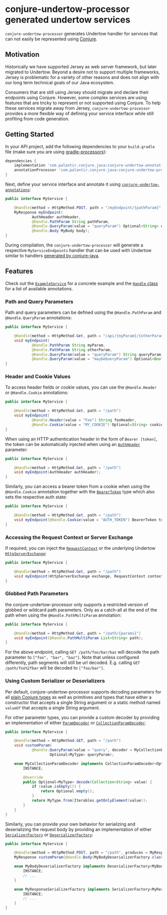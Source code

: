 # conjure-undertow-processor generated undertow services

`conjure-undertow-processor` generates Undertow handler for services that can not easily be represented using
[Conjure](https://github.com/palantir/conjure-java).

## Motivation

Historically we have supported Jersey as web server framework, but later migrated to Undertow. Beyond a desire not to
support multiple frameworks, Jersey is problematic for a variety of other reasons and does not align with our long term
technical goals of our Java ecosystem.

Consumers that are still using Jersey should migrate and declare their endpoints using Conjure. However, some
complex services are using features that are tricky to represent or not supported using Conjure. To help these services
migrate away from Jersey, `conjure-undertow-processor` provides a more flexible way of defining your service interface
while still profiting from code generation.

## Getting Started

In your API project, add the following dependencies to your `build.gradle` file (make sure you are using 
[gradle-processors](https://github.com/palantir/gradle-processors)):

```gradle
dependencies {
    implementation 'com.palantir.conjure.java:conjure-undertow-annotations'
    annotationProcessor 'com.palantir.conjure.java:conjure-undertow-processor'
}
```

Next, define your service interface and annotate it using [`conjure-undertow-annotations`](src/main/java/com/palantir/conjure/java/undertow/annotations/Handle.java):

```java
public interface MyService {

    @Handle(method = HttpMethod.POST, path = "/myEndpoint/{pathParam}")
    MyResponse myEndpoint(
            AuthHeader authHeader,
            @Handle.PathParam String pathParam,
            @Handle.QueryParam(value = "queryParam") Optional<String> queryParam,
            @Handle.Body MyBody body);
}
```

During compilation, the `conjure-undertow-processor` will generate a respective `MyServiceEndpoints` handler that can
be used with Undertow similar to handlers [generated by conjure-java](https://github.com/palantir/conjure-java#undertow).

## Features

Check out the [`ExampleService`](../conjure-undertow-processor-example/src/main/java/com/palantir/conjure/java/undertow/example/ExampleService.java) for a concrete example and the [`Handle` class](../conjure-undertow-annotations/src/main/java/com/palantir/conjure/java/undertow/annotations/Handle.java) for a list of available annotations.

### Path and Query Parameters

Path and query parameters can be defined using the `@Handle.PathParam` and `@Handle.QueryParam` annotations:

```java
public interface MyService {

    @Handle(method = HttpMethod.Get, path = "/api/{myParam}/{otherParam}")
    void myEndpoint(
            @Handle.PathParam String myParam,
            @Handle.PathParam String otherParam,
            @Handle.QueryParam(value = "queryParam") String queryParam,
            @Handle.QueryParam(value = "maybeQueryParam") Optional<Boolean> maybeQueryParam);
}
```

### Header and Cookie Values

To access header fields or cookie values, you can use the `@Handle.Header` or `@Handle.Cookie` annotations:

```java
public interface MyService {

    @Handle(method = HttpMethod.Get, path = "/path")
    void myEndpoint(
            @Handle.Header(value = "Foo") String fooHeader,
            @Handle.Cookie(value = "MY_COOKIE") Optional<String> cookieValue);
}
```

When using an HTTP authentication header in the form of `Bearer [token]`, the token can be automatically injected when 
using an [`AuthHeader`](https://github.com/palantir/auth-tokens/blob/develop/auth-tokens/src/main/java/com/palantir/tokens/auth/AuthHeader.java) parameter:

```java
public interface MyService {

    @Handle(method = HttpMethod.Get, path = "/path")
    void myEndpoint(AuthHeader authHeader);
}
```

Similarly, you can access a bearer token from a cookie when using the `@Handle.Cookie` annotation together with the
[`BearerToken`](https://github.com/palantir/auth-tokens/blob/develop/auth-tokens/src/main/java/com/palantir/tokens/auth/BearerToken.java) type which also sets the respective auth state:

```java
public interface MyService {

    @Handle(method = HttpMethod.Get, path = "/path")
    void myEndpoint(@Handle.Cookie(value = "AUTH_TOKEN") BearerToken token);
}
```

### Accessing the Request Context or Server Exchange

If required, you can inject the [`RequestContext`](../conjure-undertow-lib/src/main/java/com/palantir/conjure/java/undertow/lib/RequestContext.java)
or the underlying Undertow [`HttpServerExchange`](https://github.com/undertow-io/undertow/blob/0c5f9128a2390bcf70cc2c1e431968b345df0d84/core/src/main/java/io/undertow/server/HttpServerExchange.java):

```java
public interface MyService {

    @Handle(method = HttpMethod.Get, path = "/path")
    void myEndpoint(HttpServerExchange exchange, RequestContext context);
}
```

### Globbed Path Parameters

the conjure-undertow-processor only supports a restricted version of globbed or wildcard path parameters. Only
as a catch-all at the end of the path when using the `@Handle.PathMultiParam` annotation:

```java
public interface MyService {

    @Handle(method = HttpMethod.Get, path = "/path/{params}")
    void myEndpoint(@Handle.PathMultiParam List<String> path);
}
```

For the above endpoint, calling `GET /path/foo/bar/baz` will decode the path parameter to `["foo", "bar", "baz"]`. Note
that unless configured differently, path segments will still be url decoded. E.g. calling `GET /path/foo%2fbar` will be
decoded to `["foo/bar"]`.

### Using Custom Serializer or Deserializers

Per default, conjure-undertow-processor supports decoding parameters for all [plain Conjure types](https://palantir.github.io/conjure/#/docs/spec/wire?id=_7-plain-format)
as well as primitives and types that have either a constructor that accepts a single String argument or a static
method named `valueOf` that accepts a single String argument.

For other parameter types, you can provide a custom decoder by providing an implementation of
either [`ParamDecoder`](src/main/java/com/palantir/conjure/java/undertow/annotations/ParamDecoder.java) or
[`CollectionParamDecoder`](src/main/java/com/palantir/conjure/java/undertow/annotations/CollectionParamDecoder.java).

```java
public interface MyService {

    @Handle(method = HttpMethod.GET, path = "/path")
    void customParam(
            @Handle.QueryParam(value = "query", decoder = MyCollectionParamDecoder.class)
                    Optional<MyType> queryParam);

    enum MyCollectionParamDecoder implements CollectionParamDecoder<Optional<MyType>> {
        INSTANCE;

        @Override
        public Optional<MyType> decode(Collection<String> value) {
            if (value.isEmpty()) {
                return Optional.empty();
            }
            return MyType.from(Iterables.getOnlyElement(value));
        }
    }
}
```

Similarly, you can provide your own behavior for serializing and deserializing the request body by providing an
implementation of either [`SerializerFactory`](src/main/java/com/palantir/conjure/java/undertow/annotations/SerializerFactory.java)
or [`DeserializerFactory`](src/main/java/com/palantir/conjure/java/undertow/annotations/DeserializerFactory.java):

```java
public interface MyService {

    @Handle(method = HttpMethod.POST, path = "/path", produces = MyResponseSerializerFactory.class)
    MyResponse customParam(@Handle.Body(MyBodyDeserializerFactory.class) MyBody body);

    enum MyBodyDeserializerFactory implements DeserializerFactory<MyBody> {
        INSTANCE;
        // ...
    }

    enum MyResponseSerializerFactory implements SerializerFactory<MyResponse> {
        INSTANCE;
        // ...
    }
}
```